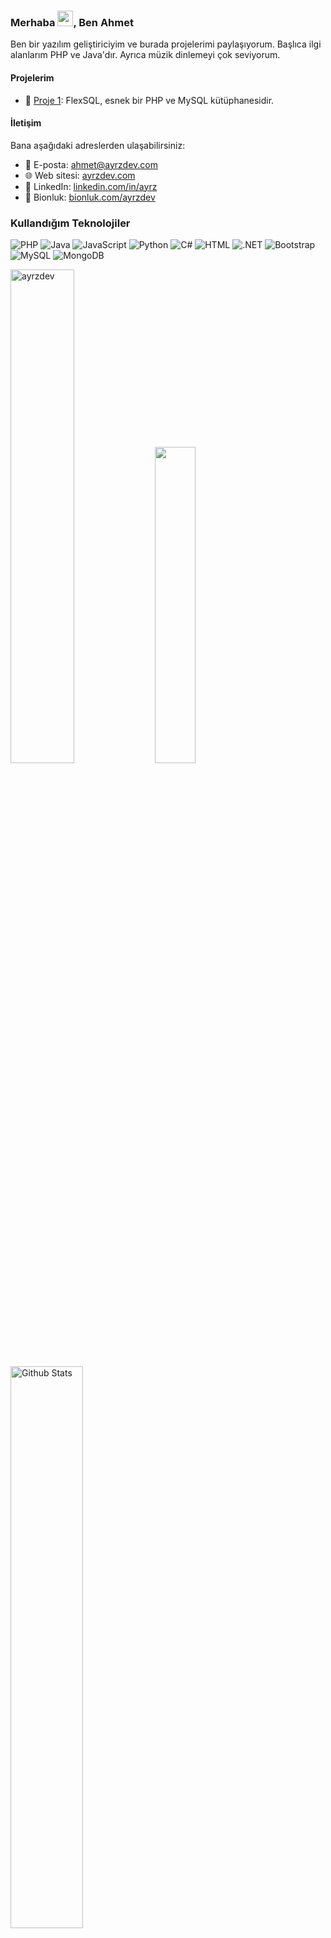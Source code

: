 ### Merhaba <img src="https://user-images.githubusercontent.com/39955420/147578264-bae0526c-028a-49d2-8af8-d08bb4edbd2a.gif" width="25px" />, Ben Ahmet

Ben bir yazılım geliştiriciyim ve burada projelerimi paylaşıyorum. Başlıca ilgi alanlarım PHP ve Java'dır. Ayrıca müzik dinlemeyi çok seviyorum.

#### Projelerim

- 📁 [Proje 1](https://github.com/kullanici/proje1): FlexSQL, esnek bir PHP ve MySQL kütüphanesidir.

#### İletişim

Bana aşağıdaki adreslerden ulaşabilirsiniz:

- 📧 E-posta: ahmet@ayrzdev.com
- 🌐 Web sitesi: [ayrzdev.com](https://ayrzdev.com)
- 💼 LinkedIn: [linkedin.com/in/ayrz](https://www.linkedin.com/in/ayrz)
- 💎 Bionluk: [bionluk.com/ayrzdev](https://bionluk.com/ayrzdev)

### Kullandığım Teknolojiler

![PHP](https://img.shields.io/badge/PHP-777BB4?style=for-the-badge&logo=php&logoColor=white)
![Java](https://img.shields.io/badge/Java-ED8B00?style=for-the-badge&logo=java&logoColor=white)
![JavaScript](https://img.shields.io/badge/JavaScript-%23323330.svg?style=for-the-badge&logo=javascript&logoColor=%23F7DF1E)
![Python](https://img.shields.io/badge/Python-3670A0?style=for-the-badge&logo=python&logoColor=ffdd54)
![C#](https://img.shields.io/badge/C%23-239120?style=for-the-badge&logo=c-sharp&logoColor=white)
![HTML](https://img.shields.io/badge/HTML5-E34F26?style=for-the-badge&logo=html5&logoColor=white)
![.NET](https://img.shields.io/badge/.NET-5C2D91?style=for-the-badge&logo=.net&logoColor=white)
![Bootstrap](https://img.shields.io/badge/Bootstrap-563D7C?style=for-the-badge&logo=bootstrap&logoColor=white)
![MySQL](https://img.shields.io/badge/MySQL-00000F?style=for-the-badge&logo=mysql&logoColor=white)
![MongoDB](https://img.shields.io/badge/MongoDB-%234ea94b.svg?style=for-the-badge&logo=mongodb&logoColor=white)

<p align="start">
 <img width="45%" src="https://github-readme-streak-stats.herokuapp.com/?user=ayrzdev&bg_color=0d1117](https://github-readme-streak-stats.herokuapp.com?user=ayrzdev&theme=dark&locale=en&type=png&background=45%2C0D1117%2C0D1117&border=0D1117" alt="ayrzdev" />
<img width="36%" src="https://github-readme-stats.vercel.app/api/top-langs/?username=ayrzdev&layout=compact&bg_color=0d1117&border_color=0d1117&text-color:79ff97&langs_count=6">
<img width="48%" alt="Github Stats" src="https://github-readme-stats.vercel.app/api?username=ayrzdev&show_icons=true&count_private=true&theme=react&hide_border=true&bg_color=0D1117&color=fffff" />
</p>
